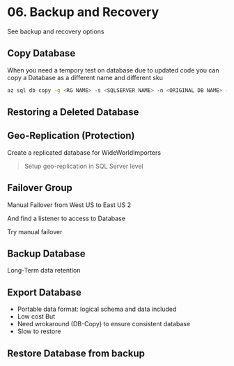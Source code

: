 # 06. Backup and Recovery

See backup and recovery options

## Copy Database

When you need a tempory test on database due to updated code you can copy a Database as a different name and different sku

```bash
az sql db copy -g <RG NAME> -s <SQLSERVER NAME> -n <ORIGINAL DB NAME> --dest-name <NEW DB NAME> --service-objective S0
```

## Restoring a Deleted Database

## Geo-Replication (Protection)

Create a replicated database for WideWorldImporters

> Setup geo-replication in SQL Server level

## Failover Group

Manual Failover from West US to East US 2

And find a listener to access to Database

Try manual failover

## Backup Database

Long-Term data retention

## Export Database

* Portable data format: logical schema and data included
* Low cost
But
* Need wrokaround (DB-Copy) to ensure consistent database
* Slow to restore

## Restore Database from backup
